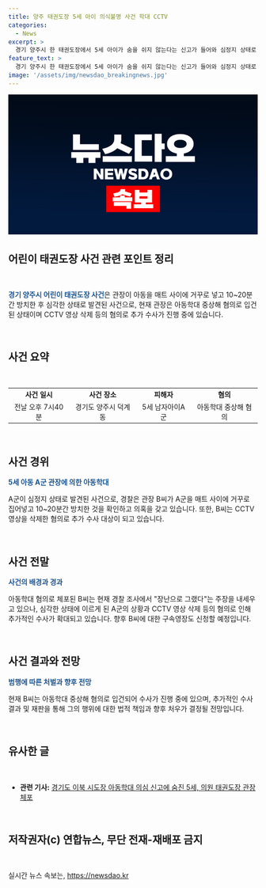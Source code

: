 ```yaml
---
title: 양주 태권도장 5세 아이 의식불명 사건 학대 CCTV
categories:
  - News
excerpt: >
  경기 양주시 한 태권도장에서 5세 아이가 숨을 쉬지 않는다는 신고가 들어와 심정지 상태로 발견됐다. 관장은 아이를 매트 사이에 거꾸로 넣고 10~20분간 방치한 혐의로 체포됐으며, CCTV 삭제 등 범행을 포착했다. 아동학대 중상해 혐의로 입건된 관장은 장난으로 그랬다고 주장했으나, 경찰은 다른 학대 가능성 등을 수사 중이다. B씨에 대한 구속영장도 신청할 예정이다.
feature_text: >
  경기 양주시 한 태권도장에서 5세 아이가 숨을 쉬지 않는다는 신고가 들어와 심정지 상태로 발견됐다. 관장은 아이를 매트 사이에 거꾸로 넣고 10~20분간 방치한 혐의로 체포됐으며, CCTV 삭제 등 범행을 포착했다. 아동학대 중상해 혐의로 입건된 관장은 장난으로 그랬다고 주장했으나, 경찰은 다른 학대 가능성 등을 수사 중이다. B씨에 대한 구속영장도 신청할 예정이다.
image: '/assets/img/newsdao_breakingnews.jpg'
---
```


<p><img src="/assets/img/newsdao_breakingnews.jpg" alt="firstkoreanews 속보" /></p>

<h2 data-ke-size="size26">어린이 태권도장 사건 관련 포인트 정리</h2>

<p data-ke-size="size16">&nbsp;</p>

<p><b><span style="color: #1a5490;">경기 양주시 어린이 태권도장 사건</span></b>은 관장이 아동을 매트 사이에 거꾸로 넣고 10~20분간 방치한 후 심각한 상태로 발견된 사건으로, 현재 관장은 아동학대 중상해 혐의로 입건된 상태이며 CCTV 영상 삭제 등의 혐의로 추가 수사가 진행 중에 있습니다. </p>

<p data-ke-size="size16">&nbsp;</p>

<h2 data-ke-size="size26">사건 요약</h2>

<p data-ke-size="size16">&nbsp;</p>

<table>
    <tbody>
        <tr>
            <td style="text-align: center; height: 17px;"><b>사건 일시</b></td>
            <td style="text-align: center; height: 17px;"><b>사건 장소</b></td>
            <td style="text-align: center; height: 17px;"><b>피해자</b></td>
            <td style="text-align: center; height: 17px;"><b>혐의</b></td>
        </tr>
        <tr>
            <td style="text-align: center; height: 17px;">전날 오후 7시40분</td>
            <td style="text-align: center; height: 17px;">경기도 양주시 덕계동</td>
            <td style="text-align: center; height: 17px;">5세 남자아이A군</td>
            <td style="text-align: center; height: 17px;">아동학대 중상해 혐의</td>
        </tr>
    </tbody>
</table>

<p data-ke-size="size16">&nbsp;</p>

<h2 data-ke-size="size26">사건 경위</h2>

<p data-ke-size="size16"><b><span style="color: #1a5490;">5세 아동 A군 관장에 의한 아동학대</span></b></p>

<p>A군이 심정지 상태로 발견된 사건으로, 경찰은 관장 B씨가 A군을 매트 사이에 거꾸로 집어넣고 10~20분간 방치한 것을 확인하고 의혹을 갖고 있습니다. 또한, B씨는 CCTV 영상을 삭제한 혐의로 추가 수사 대상이 되고 있습니다.</p>

<p data-ke-size="size16">&nbsp;</p>

<h2 data-ke-size="size26">사건 전말</h2>

<p data-ke-size="size16"><b><span style="color: #1a5490;">사건의 배경과 경과</span></b></p>

<p>아동학대 혐의로 체포된 B씨는 현재 경찰 조사에서 "장난으로 그랬다"는 주장을 내세우고 있으나, 심각한 상태에 이르게 된 A군의 상황과 CCTV 영상 삭제 등의 혐의로 인해 추가적인 수사가 확대되고 있습니다. 향후 B씨에 대한 구속영장도 신청할 예정입니다. </p>

<p data-ke-size="size16">&nbsp;</p>

<h2 data-ke-size="size26">사건 결과와 전망</h2>

<p data-ke-size="size16"><b><span style="color: #1a5490;">범행에 따른 처벌과 향후 전망</span></b></p>

<p>현재 B씨는 아동학대 중상해 혐의로 입건되어 수사가 진행 중에 있으며, 추가적인 수사 결과 및 재판을 통해 그의 행위에 대한 법적 책임과 향후 처우가 결정될 전망입니다. </p>

<p data-ke-size="size16">&nbsp;</p>

<h2 data-ke-size="size26">유사한 글</h2>

<p data-ke-size="size16">&nbsp;</p>

<ul>
    <li><b>관련 기사:</b> <a href="https://www.hani.co.kr/arti/society/society_general/996163.html">경기도 이북 시도장 아동학대 의심 신고에 숨진 5세, 의원 태권도장 관장 체포</a></li>
</ul>

<p data-ke-size="size16">&nbsp;</p>

<h2 data-ke-size="size26">저작권자(c) 연합뉴스, 무단 전재-재배포 금지</h2>

<p data-ke-size="size16">&nbsp;</p>
실시간 뉴스 속보는, <a href="https://newsdao.kr" rel="dofollow">https://newsdao.kr</a>


